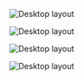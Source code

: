 ![Desktop layout](https://github.com/hndfaw/webpack-starter-kit/blob/master/src/images/overlook-home.png)

![Desktop layout](https://github.com/hndfaw/webpack-starter-kit/blob/master/src/images/overlook-customers.png)

![Desktop layout](https://github.com/hndfaw/webpack-starter-kit/blob/master/src/images/overlook-rooms.png)

![Desktop layout](https://github.com/hndfaw/webpack-starter-kit/blob/master/src/images/overlook-services.png)


